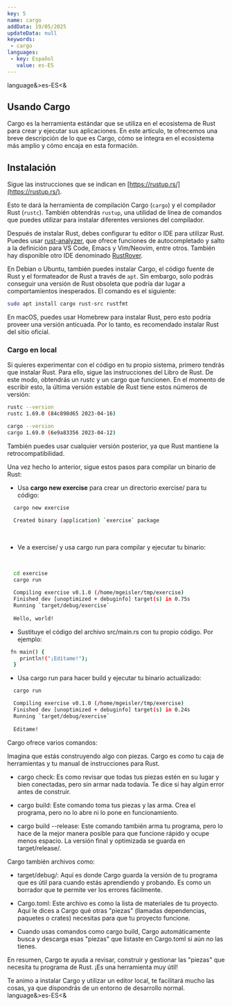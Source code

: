 ```yaml
---
key: 5
name: cargo
addData: 19/05/2025
updateData: null
keywords: 
 - cargo
languages:
 - key: Español
   value: es-ES
---
```

language&>es-ES<&
## Usando Cargo

Cargo es la herramienta estándar que se utiliza en el ecosistema de Rust para crear y ejecutar sus aplicaciones. En este artículo, te ofrecemos una breve descripción de lo que es Cargo, cómo se integra en el ecosistema más amplio y cómo encaja en esta formación.

## Instalación

Sigue las instrucciones que se indican en [https://rustup.rs/](https://rustup.rs/).

Esto te dará la herramienta de compilación Cargo (`cargo`) y el compilador Rust (`rustc`). También obtendrás `rustup`, una utilidad de línea de comandos que puedes utilizar para instalar diferentes versiones del compilador.

Después de instalar Rust, debes configurar tu editor o IDE para utilizar Rust.  Puedes usar  [rust-analyzer](https://rust-analyzer.github.io/), que ofrece funciones de autocompletado y salto a la definición para VS Code, Emacs y Vim/Neovim, entre otros. También hay disponible otro IDE denominado [RustRover](https://www.jetbrains.com/rust/).

En Debian o Ubuntu, también puedes instalar Cargo, el código fuente de Rust y el formateador de Rust a través de `apt`. Sin embargo, solo podrás conseguir una versión de Rust obsoleta que podría dar lugar a comportamientos inesperados. El comando es el siguiente:

```bash
sudo apt install cargo rust-src rustfmt
```

En macOS, puedes usar Homebrew para instalar Rust, pero esto podría proveer una versión anticuada. Por lo tanto, es recomendado instalar Rust del sitio oficial.

### Cargo en local
Si quieres experimentar con el código en tu propio sistema, primero tendrás que instalar Rust. Para ello, sigue las instrucciones del Libro de Rust. De este modo, obtendrás un rustc y un cargo que funcionen. En el momento de escribir esto, la última versión estable de Rust tiene estos números de versión:

```bash
rustc --version
rustc 1.69.0 (84c898d65 2023-04-16)

cargo --version
cargo 1.69.0 (6e9a83356 2023-04-12)
```

También puedes usar cualquier versión posterior, ya que Rust mantiene la retrocompatibilidad.

Una vez hecho lo anterior, sigue estos pasos para compilar un binario de Rust:

 * Usa **cargo new exercise** para crear un directorio exercise/ para tu código:
 
```bash
  cargo new exercise

  Created binary (application) `exercise` package
```

<br />

 * Ve a exercise/ y usa cargo run para compilar y ejecutar tu binario:

<br />

```bash
  cd exercise
  cargo run
   
  Compiling exercise v0.1.0 (/home/mgeisler/tmp/exercise)
  Finished dev [unoptimized + debuginfo] target(s) in 0.75s
  Running `target/debug/exercise`
  
  Hello, world!
```


 * Sustituye el código del archivo src/main.rs con tu propio código. 
Por ejemplo:
  
```bash
 fn main() {
    println!("¡Edítame!");
  }
```

 * Usa cargo run para hacer build y ejecutar tu binario actualizado:

```bash
  cargo run

  Compiling exercise v0.1.0 (/home/mgeisler/tmp/exercise)
  Finished dev [unoptimized + debuginfo] target(s) in 0.24s
  Running `target/debug/exercise`
  
  Editame!
```

Cargo ofrece varios comandos:

Imagina que estás construyendo algo con piezas. Cargo es como tu caja de herramientas y tu manual de instrucciones para Rust.

 * cargo check:  Es como revisar que todas tus piezas estén en su lugar y bien conectadas, pero sin armar nada todavía. Te dice si hay algún error antes de construir.

 * cargo build:  Este comando toma tus piezas y las arma. Crea el programa, pero no lo abre ni lo pone en funcionamiento.

 * cargo build --release:  Este comando también arma tu programa, pero lo hace de la mejor manera posible para que funcione rápido y ocupe menos espacio. La versión final y optimizada se guarda en target/release/.

Cargo también archivos como:

 * target/debug/: Aquí es donde Cargo guarda la versión de tu programa que es útil para cuando estás aprendiendo y probando. Es como un borrador que te permite ver los errores fácilmente.

 * Cargo.toml: Este archivo es como la lista de materiales de tu proyecto. Aquí le dices a Cargo qué otras "piezas" (llamadas dependencias, paquetes o crates) necesitas para que tu proyecto funcione.

 * Cuando usas comandos como cargo build, Cargo automáticamente busca y descarga esas "piezas" que listaste en Cargo.toml si aún no las tienes.

En resumen, Cargo te ayuda a revisar, construir y gestionar las "piezas" que necesita tu programa de Rust. ¡Es una herramienta muy útil!

Te animo a instalar Cargo y utilizar un editor local, te facilitará mucho las cosas, ya que dispondrás de un entorno de desarrollo normal.
language&>es-ES<&
